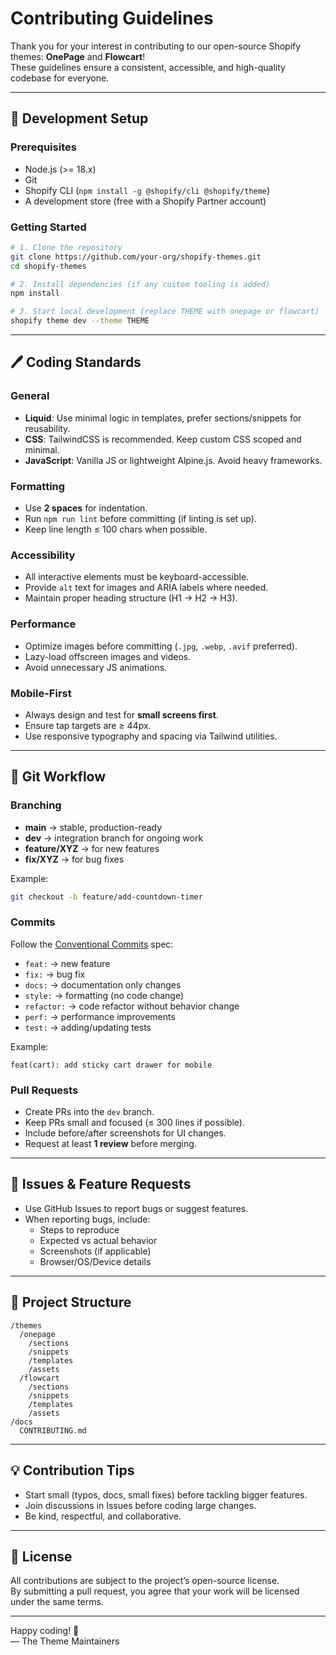 # Contributing Guidelines

Thank you for your interest in contributing to our open-source Shopify themes: **OnePage** and **Flowcart**!  
These guidelines ensure a consistent, accessible, and high-quality codebase for everyone.

---

## 🚀 Development Setup

### Prerequisites
- Node.js (>= 18.x)
- Git
- Shopify CLI (`npm install -g @shopify/cli @shopify/theme`)
- A development store (free with a Shopify Partner account)

### Getting Started
```bash
# 1. Clone the repository
git clone https://github.com/your-org/shopify-themes.git
cd shopify-themes

# 2. Install dependencies (if any custom tooling is added)
npm install

# 3. Start local development (replace THEME with onepage or flowcart)
shopify theme dev --theme THEME
```

---

## 🖊️ Coding Standards

### General
- **Liquid**: Use minimal logic in templates, prefer sections/snippets for reusability.
- **CSS**: TailwindCSS is recommended. Keep custom CSS scoped and minimal.
- **JavaScript**: Vanilla JS or lightweight Alpine.js. Avoid heavy frameworks.

### Formatting
- Use **2 spaces** for indentation.
- Run `npm run lint` before committing (if linting is set up).
- Keep line length ≤ 100 chars when possible.

### Accessibility
- All interactive elements must be keyboard-accessible.
- Provide `alt` text for images and ARIA labels where needed.
- Maintain proper heading structure (H1 → H2 → H3).

### Performance
- Optimize images before committing (`.jpg`, `.webp`, `.avif` preferred).
- Lazy-load offscreen images and videos.
- Avoid unnecessary JS animations.

### Mobile-First
- Always design and test for **small screens first**.
- Ensure tap targets are ≥ 44px.
- Use responsive typography and spacing via Tailwind utilities.

---

## 🌱 Git Workflow

### Branching
- **main** → stable, production-ready
- **dev** → integration branch for ongoing work
- **feature/XYZ** → for new features
- **fix/XYZ** → for bug fixes

Example:
```bash
git checkout -b feature/add-countdown-timer
```

### Commits
Follow the [Conventional Commits](https://www.conventionalcommits.org/) spec:
- `feat:` → new feature
- `fix:` → bug fix
- `docs:` → documentation only changes
- `style:` → formatting (no code change)
- `refactor:` → code refactor without behavior change
- `perf:` → performance improvements
- `test:` → adding/updating tests

Example:
```
feat(cart): add sticky cart drawer for mobile
```

### Pull Requests
- Create PRs into the `dev` branch.
- Keep PRs small and focused (≤ 300 lines if possible).
- Include before/after screenshots for UI changes.
- Request at least **1 review** before merging.

---

## 🐛 Issues & Feature Requests

- Use GitHub Issues to report bugs or suggest features.
- When reporting bugs, include:
  - Steps to reproduce
  - Expected vs actual behavior
  - Screenshots (if applicable)
  - Browser/OS/Device details

---

## 📂 Project Structure

```
/themes
  /onepage
    /sections
    /snippets
    /templates
    /assets
  /flowcart
    /sections
    /snippets
    /templates
    /assets
/docs
  CONTRIBUTING.md
```

---

## 💡 Contribution Tips

- Start small (typos, docs, small fixes) before tackling bigger features.
- Join discussions in Issues before coding large changes.
- Be kind, respectful, and collaborative.

---

## 📜 License

All contributions are subject to the project’s open-source license.  
By submitting a pull request, you agree that your work will be licensed under the same terms.

---

Happy coding! 🎉  
— The Theme Maintainers
